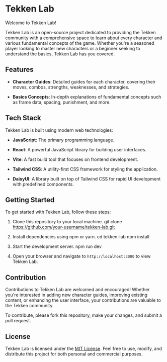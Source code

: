 # Tekken Lab

Welcome to Tekken Lab! 

Tekken Lab is an open-source project dedicated to providing the Tekken community with a comprehensive space to learn about every character and various fundamental concepts of the game. Whether you're a seasoned player looking to master new characters or a beginner seeking to understand the basics, Tekken Lab has you covered.

## Features

- **Character Guides**: Detailed guides for each character, covering their moves, combos, strengths, weaknesses, and strategies.
  
- **Basics Concepts**: In-depth explanations of fundamental concepts such as frame data, spacing, punishment, and more.

## Tech Stack

Tekken Lab is built using modern web technologies:

- **JavaScript**: The primary programming language.
  
- **React**: A powerful JavaScript library for building user interfaces.
  
- **Vite**: A fast build tool that focuses on frontend development.
  
- **Tailwind CSS**: A utility-first CSS framework for styling the application.
  
- **DaisyUI**: A library built on top of Tailwind CSS for rapid UI development with predefined components.

## Getting Started

To get started with Tekken Lab, follow these steps:

1. Clone this repository to your local machine.
 git clone https://github.com/your-username/tekken-lab.git
2. Install dependencies using npm or yarn.
   cd tekken-lab
   npm install
3. Start the development server.
   npm run dev

   
4. Open your browser and navigate to `http://localhost:3000` to view Tekken Lab.

## Contribution

Contributions to Tekken Lab are welcomed and encouraged! Whether you're interested in adding new character guides, improving existing content, or enhancing the user interface, your contributions are valuable to the Tekken community.

To contribute, please fork this repository, make your changes, and submit a pull request.

## License

Tekken Lab is licensed under the [MIT License](LICENSE). Feel free to use, modify, and distribute this project for both personal and commercial purposes.
